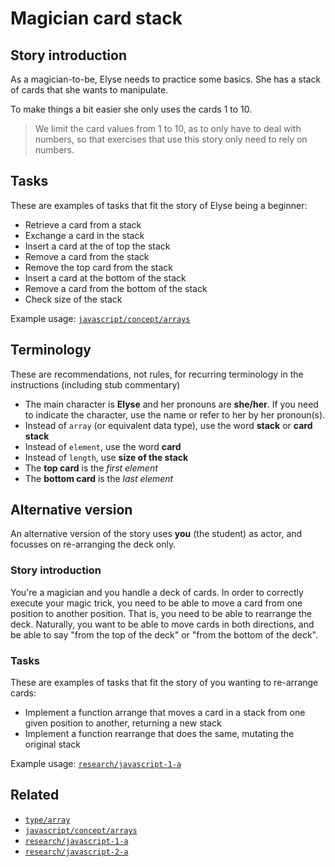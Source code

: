 # Magician card stack

## Story introduction

As a magician-to-be, Elyse needs to practice some basics. She has a stack of cards that she wants to manipulate.

To make things a bit easier she only uses the cards 1 to 10.

> <!-- not part of the story -->
>
> We limit the card values from 1 to 10, as to only have to deal with numbers,
> so that exercises that use this story only need to rely on numbers.

## Tasks

These are examples of tasks that fit the story of Elyse being a beginner:

- Retrieve a card from a stack
- Exchange a card in the stack
- Insert a card at the of top the stack
- Remove a card from the stack
- Remove the top card from the stack
- Insert a card at the bottom of the stack
- Remove a card from the bottom of the stack
- Check size of the stack

Example usage: [`javascript/concept/arrays`][javascript-concept-arrays]

## Terminology

These are recommendations, not rules, for recurring terminology in the instructions (including stub commentary)

- The main character is **Elyse** and her pronouns are **she/her**. If you need to indicate the character, use the name or refer to her by her pronoun(s).
- Instead of `array` (or equivalent data type), use the word **stack** or **card stack**
- Instead of `element`, use the word **card**
- Instead of `length`, use **size of the stack**
- The **top card** is the _first element_
- The **bottom card** is the _last element_

## Alternative version

An alternative version of the story uses **you** (the student) as actor, and focusses on re-arranging the deck only.

### Story introduction

You're a magician and you handle a deck of cards. In order to correctly execute your magic trick, you need to be able to move a card from one position to another position. That is, you need to be able to rearrange the deck. Naturally, you want to be able to move cards in both directions, and be able to say "from the top of the deck" or "from the bottom of the deck".

### Tasks

These are examples of tasks that fit the story of you wanting to re-arrange cards:

- Implement a function arrange that moves a card in a stack from one given position to another, returning a new stack
- Implement a function rearrange that does the same, mutating the original stack

Example usage: [`research/javascript-1-a`][javascript-research-1-a]

## Related

- [`type/array`][type-array]
- [`javascript/concept/arrays`][javascript-concept-arrays]
- [`research/javascript-1-a`][javascript-research-1-a]
- [`research/javascript-2-a`][javascript-research-2-a]

[type-array]: ../types/array.md
[javascript-concept-arrays]: ../../languages/javascript/exercises/concept/arrays
[javascript-research-1-a]: https://github.com/exercism/research_experiment_1/tree/master/exercises/javascript-1-a
[javascript-research-2-a]: https://github.com/exercism/research_experiment_1/tree/master/exercises/javascript-2-a

